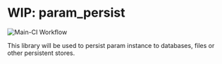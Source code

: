 WIP: param_persist
==================

![Main-CI Workflow](https://github.com/Aquaveo/param_persist/workflows/Main-CI/badge.svg)

This library will be used to persist param instance to databases, files or other persistent stores.